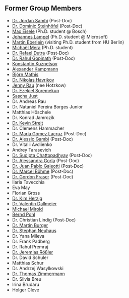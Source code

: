 ## Former Group Members

* [Dr.&nbsp;Jordan Samhi](https://www.jordansamhi.com) (Post-Doc)
* [Dr.&nbsp;Dominic Steinhöfel](https://www.dominic-steinhoefel.de) (Post-Doc)
* [Max Eisele](https://www.linkedin.com/in/max-eisele/) (Ph.D. student @ Bosch)
* [Johannes Lampel](https://cispa.de/de/people/johannes.lampel) (Ph.D. student @ Microsoft)
* [Martin Eberlein](https://cispa.de/de/people/c01maeb) (visiting Ph.D. student from HU Berlin)
* [Michaël Mera](https://cispa.de/people/michael.mera/) (Ph.D. student)
* [Dr.&nbsp;Rafael Dutra](https://cispa.de/people/c01radu/) (Post-Doc)
* [Dr.&nbsp;Rahul Gopinath](https://rahul.gopinath.org/) (Post-Doc)
* [Konstantin Kuznetsov](https://cispa.de/people/kuznetsov/)
* [Alexander Kampmann](https://cispa.de/people/kampmann/)
* [Björn Mathis](https://cispa.de/people/bjoern.mathis/)
* [Dr.&nbsp;Nikolas Havrikov](https://cispa.de/people/havrikov/)
* [Jenny Rau](https://cispa.de/people/hotzkow/) (nee Hotzkow)
* [Dr.&nbsp;Ezekiel Soremekun](https://wwwen.uni.lu/snt/people/ezekiel_soremekun)
* [Sascha Just](https://www.sascha-just.com/)
* Dr.&nbsp;Andreas Rau
* Dr.&nbsp;Nataniel Pereira Borges Junior
* Matthias Höschele
* Dr.&nbsp;Konrad Jamrozik
* [Dr.&nbsp;Kevin Streit](https://cispa.de/people/streit/)
* Dr.&nbsp;Clemens Hammacher
* [Dr.&nbsp;María Gómez Lacruz](https://sites.google.com/site/spiralsmariagomez/) (Post-Doc)
* [Dr.&nbsp;Alessio Gambi](https://staff.fim.uni-passau.de/~gambi/) (Post-Doc)
* Dr.&nbsp;Vitalii Avdiienko
* Andrey Tarasevich
* [Dr.&nbsp;Sudipta Chattopadhyay](https://sudiptac.bitbucket.io) (Post-Doc)
* [Dr.&nbsp;Alessandra Gorla](https://software.imdea.org/~alessandra.gorla/) (Post-Doc)
* [Dr.&nbsp;Juan Pablo Galeotti](https://lafhis.dc.uba.ar/~jgaleotti) (Post-Doc)
* [Dr.&nbsp;Marcel B&ouml;hme](https://mboehme.github.io) (Post-Doc)
* [Dr.&nbsp;Gordon Fraser](https://www.fim.uni-passau.de/lehrstuhl-fuer-software-engineering-ii/) (Post-Doc)
* Ilaria&nbsp;Tavecchia
* Eva&nbsp;May 
* Florian&nbsp;Gross
* [Dr.&nbsp;Kim Herzig](http://research.microsoft.com/en-us/people/kimh/)
* [Dr.&nbsp;Valentin&nbsp;Dallmeier](https://www.testfabrik.com/)
* [Michael&nbsp;Mirold](https://www.testfabrik.com/)
* [Bernd&nbsp;Pohl](https://www.testfabrik.com/)
* Dr.&nbsp;Christian&nbsp;Lindig (Post-Doc)
* [Dr.&nbsp;Martin&nbsp;Burger](http://www.martin-burger.net)
* [Dr.&nbsp;Stephan&nbsp;Neuhaus](http://www.artdecode.de/)
* Dr. Yana Mileva
* Dr.&nbsp;Frank&nbsp;Padberg
* Dr.&nbsp;Rahul&nbsp;Premraj
* [Dr. Jeremias R&ouml;&szlig;ler](https://retest.de/)
* Dr.&nbsp;David Schuler
* Matthias Schur
* Dr.&nbsp;Andrzej&nbsp;Wasylkowski
* [Dr.&nbsp;Thomas&nbsp;Zimmermann](http://thomas-zimmermann.com)
* Dr.&nbsp;Silvia&nbsp;Breu
* Irina&nbsp;Brudaru
* Holger&nbsp;Cleve
